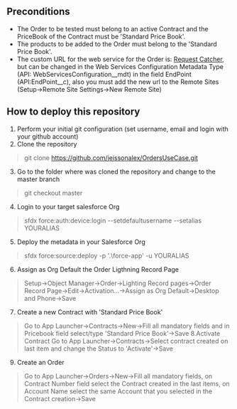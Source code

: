 
## Preconditions
- The Order to be tested must belong to an active Contract and the PriceBook of the Contract must be 'Standard Price Book'.
- The products to be added to the Order must belong to the 'Standard Price Book'.
- The custom URL for the web service for the Order is:  [Request Catcher](https://jahg.requestcatcher.com/), but can be changed in the Web Services Configuration Metadata Type (API: WebServicesConfiguration__mdt) in the field EndPoint (API:EndPoint__c), also you must add the new url to the Remote Sites (Setup→Remote Site Settings→New Remote Site)

## How to deploy this repository

1. Perform your initial git configuration (set username, email and login with your github account)
2. Clone the repository
> git clone https://github.com/jeissonalex/OrdersUseCase.git
3. Go to the folder where was cloned the repository and change to the master branch
>  git checkout master
4. Login to your target salesforce Org
> sfdx force:auth:device:login --setdefaultusername --setalias YOURALIAS
5. Deploy the metadata in your Salesforce Org
>  sfdx force:source:deploy -p '.\force-app\' -u YOURALIAS
6. Assign as Org Default the Order Ligthning Record Page
> Setup→Object Manager→Order→Lighting Record pages→Order Record Page→Edit→Activation...→Assign as Org Default→Desktop and Phone→Save
7. Create a new Contract with 'Standard Price Book'
> Go to App Launcher→Contracts→New→Fill all mandatory fields and in Pricebook field select/type 'Standard Price Book'→Save
8.Activate Contract 
> Go to App Launcher→Contracts→Select contract created on last item and change the Status to 'Activate'→Save
9. Create an Order
> Go to App Launcher→Orders→New→Fill all mandatory fields, on Contract Number field select the Contract created in the last items, on Account Name select the same Account that you selected in the Contract creation→Save
